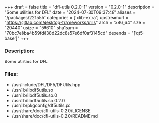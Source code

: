 +++
draft = false
title = "dfl-utils 0.2.0-1"
version = "0.2.0-1"
description = "Some utilities for DFL"
date = "2024-07-30T09:37:48"
aliases = "/packages/221555"
categories = ['xlib-extra']
upstreamurl = "https://gitlab.com/desktop-frameworks/utils"
arch = "x86_64"
size = "20440"
usize = "59610"
sha1sum = "70bc7e8ba4b59fd838d22dc8e57e6df0af3145cd"
depends = "['qt5-base']"
+++
### Description: 
Some utilities for DFL

### Files: 
* /usr/include/DFL/DF5/DFUtils.hpp
* /usr/lib/libdf5utils.so
* /usr/lib/libdf5utils.so.0
* /usr/lib/libdf5utils.so.0.2.0
* /usr/lib/pkgconfig/df5utils.pc
* /usr/share/doc/dfl-utils-0.2.0/LICENSE
* /usr/share/doc/dfl-utils-0.2.0/README.md
